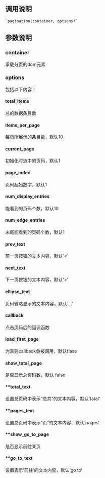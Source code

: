 ## **调用说明**
    `pagination(container, options)`

## **参数说明**

### **container**
承载分页的dom元素

### **options**
包括以下内容：

#### **total_items**
总的数据条目数

#### **items_per_page**
每页所展示的条目数，默认10

#### **current_page**
初始化时选中的页码，默认1

#### **page_index**
页码起始数字，默认1

#### **num_display_entries**
能看到的页码个数，默认10

#### **num_edge_entries**
末尾能看到的页码个数，默认1

#### **prev_text**
前一页按钮的文本内容，默认'&lt;'

#### **next_text**
下一页按钮的文本内容，默认'&gt;'

#### **ellipse_text**
页码省略显示的文本内容，默认'...'

#### **callback**
点击页码后的回调函数

#### **load_first_page**
为真则callback会被调用，默认flase

#### **show_total_page**
是否显示总页码数，默认 false

#### **total_text
设置总页码中表示“总共”的文本内容，默认’tatal‘

#### **pages_text
设置总页码中表示“页”的文本内容，默认’pages‘

#### **show_go_to_page
是否显示前往某页

#### **go_to_text
设置表示’前往‘的文本内容，默认’go to‘





